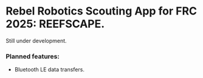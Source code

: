 # Rebel Robotics Scouting App for FRC 2025: REEFSCAPE.

Still under development.

### Planned features:
- Bluetooth LE data transfers.